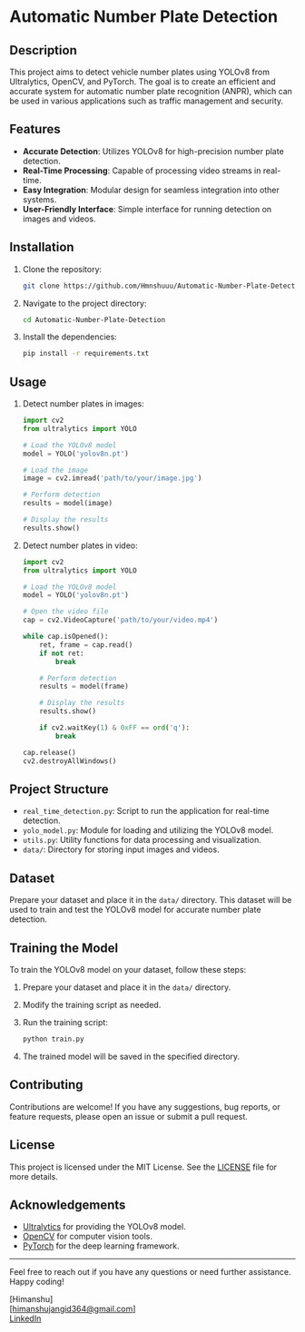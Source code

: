 # Automatic Number Plate Detection

## Description

This project aims to detect vehicle number plates using YOLOv8 from Ultralytics, OpenCV, and PyTorch. The goal is to create an efficient and accurate system for automatic number plate recognition (ANPR), which can be used in various applications such as traffic management and security.

## Features

- **Accurate Detection**: Utilizes YOLOv8 for high-precision number plate detection.
- **Real-Time Processing**: Capable of processing video streams in real-time.
- **Easy Integration**: Modular design for seamless integration into other systems.
- **User-Friendly Interface**: Simple interface for running detection on images and videos.

## Installation

1. Clone the repository:
    ```bash
    git clone https://github.com/Hmnshuuu/Automatic-Number-Plate-Detection.git
    ```

2. Navigate to the project directory:
    ```bash
    cd Automatic-Number-Plate-Detection
    ```

3. Install the dependencies:
    ```bash
    pip install -r requirements.txt
    ```

## Usage

1. Detect number plates in images:
    ```python
    import cv2
    from ultralytics import YOLO

    # Load the YOLOv8 model
    model = YOLO('yolov8n.pt')

    # Load the image
    image = cv2.imread('path/to/your/image.jpg')

    # Perform detection
    results = model(image)

    # Display the results
    results.show()
    ```

2. Detect number plates in video:
    ```python
    import cv2
    from ultralytics import YOLO

    # Load the YOLOv8 model
    model = YOLO('yolov8n.pt')

    # Open the video file
    cap = cv2.VideoCapture('path/to/your/video.mp4')

    while cap.isOpened():
        ret, frame = cap.read()
        if not ret:
            break

        # Perform detection
        results = model(frame)

        # Display the results
        results.show()

        if cv2.waitKey(1) & 0xFF == ord('q'):
            break

    cap.release()
    cv2.destroyAllWindows()
    ```

## Project Structure

- `real_time_detection.py`: Script to run the application for real-time detection.
- `yolo_model.py`: Module for loading and utilizing the YOLOv8 model.
- `utils.py`: Utility functions for data processing and visualization.
- `data/`: Directory for storing input images and videos.

## Dataset

Prepare your dataset and place it in the `data/` directory. This dataset will be used to train and test the YOLOv8 model for accurate number plate detection.

## Training the Model

To train the YOLOv8 model on your dataset, follow these steps:

1. Prepare your dataset and place it in the `data/` directory.
2. Modify the training script as needed.
3. Run the training script:
    ```bash
    python train.py
    ```

4. The trained model will be saved in the specified directory.

## Contributing

Contributions are welcome! If you have any suggestions, bug reports, or feature requests, please open an issue or submit a pull request.

## License

This project is licensed under the MIT License. See the [LICENSE](LICENSE) file for more details.

## Acknowledgements

- [Ultralytics](https://ultralytics.com/) for providing the YOLOv8 model.
- [OpenCV](https://opencv.org/) for computer vision tools.
- [PyTorch](https://pytorch.org/) for the deep learning framework.

---

Feel free to reach out if you have any questions or need further assistance. Happy coding!

[Himanshu]  
[himanshujangid364@gmail.com]  
[LinkedIn](https://www.linkedin.com/in/himanshuuu/)
